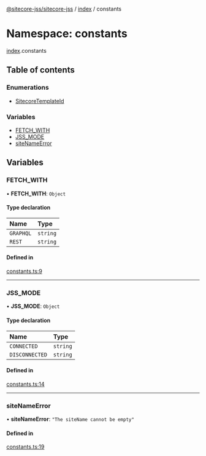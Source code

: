[@sitecore-jss/sitecore-jss](../README.md) / [index](index.md) / constants

# Namespace: constants

[index](index.md).constants

## Table of contents

### Enumerations

- [SitecoreTemplateId](../enums/index.constants.SitecoreTemplateId.md)

### Variables

- [FETCH\_WITH](index.constants.md#fetch_with)
- [JSS\_MODE](index.constants.md#jss_mode)
- [siteNameError](index.constants.md#sitenameerror)

## Variables

### FETCH\_WITH

• **FETCH\_WITH**: `Object`

#### Type declaration

| Name | Type |
| :------ | :------ |
| `GRAPHQL` | `string` |
| `REST` | `string` |

#### Defined in

[constants.ts:9](https://github.com/Sitecore/jss/blob/25c4adcb9/packages/sitecore-jss/src/constants.ts#L9)

___

### JSS\_MODE

• **JSS\_MODE**: `Object`

#### Type declaration

| Name | Type |
| :------ | :------ |
| `CONNECTED` | `string` |
| `DISCONNECTED` | `string` |

#### Defined in

[constants.ts:14](https://github.com/Sitecore/jss/blob/25c4adcb9/packages/sitecore-jss/src/constants.ts#L14)

___

### siteNameError

• **siteNameError**: ``"The siteName cannot be empty"``

#### Defined in

[constants.ts:19](https://github.com/Sitecore/jss/blob/25c4adcb9/packages/sitecore-jss/src/constants.ts#L19)
